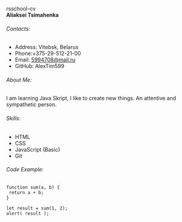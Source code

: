 rsschool-cv <br>
**Aliaksei Tsimahenka**
 ###### Contacts:
 * Address: Vitebsk, Belarus
 * Phone:+375-29-512-21-00
 * Email: 5994708@mail.ru
 * GitHub: AlexTim599
 ###### About Me:
 I am learning Java Skript, I like to create new things. An attentive and sympathetic person.
 ###### Skills:
 * HTML
 * CSS
 * JavaScript (Basic)
 * Git
 ###### Code Example:
 ```
 function sum(a, b) {
  return a + b;
}

let result = sum(1, 2);
alert( result ); 
```
